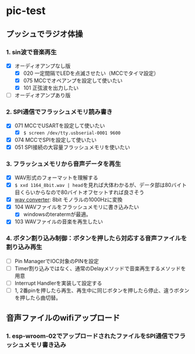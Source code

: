 # pic-test

## プッシュでラジオ体操
### 1. sin波で音楽再生
  - [x] オーディオアンプなし版
    - [x] 020 一定間隔でLEDを点滅させたい（MCCでタイマ設定）
    - [x] 075 MCCでオペアンプを設定して使いたい
    - [x] 101 正弦波を出力したい
  - [ ] オーディオアンプあり版

### 2. SPI通信でフラッシュメモリ読み書き
  - [x] 071 MCCでUSARTを設定して使いたい
    - [x] `$ screen /dev/tty.usbserial-0001 9600`
  - [x] 074 MCCでSPIを設定して使いたい
  - [x] 051 SPI接続の大容量フラッシュメモリを使いたい

### 3. フラッシュメモリから音声データを再生
  - [x] WAV形式のフォーマットを理解する
  - [x] `$ xxd 1164_8bit.wav | head`を見れば大体わかるが、データ部は80バイト目くらいからなので80バイトオフセットすれば良さそう
  - [x] [wav converter](https://audio.online-convert.com/convert-to-wav): 8bit モノラルの1000Hzに変換
  - [x] 104 WAVファイルをフラッシュメモリに書き込みたい
    - [x] windowsのteratermが最適。
  - [x] 103 WAVファイルの音楽を再生したい

### 4. ボタン割り込み制御：ボタンを押したら対応する音声ファイルを割り込み再生
- [ ] Pin ManagerでIOC対象のPINを設定
- [ ] Timer割り込みではなく、通常のDelayメソッドで音楽再生するメソッドを用意
- [ ] Interrupt Handlerを実装して設定する
- [ ] 1, 2番pinを押したら再生、再生中に同じボタンを押したら停止、違うボタンを押したら曲切替。

## 音声ファイルのwifiアップロード
### 1. esp-wroom-02でアップロードされたファイルをSPI通信でフラッシュメモリ書き込み
